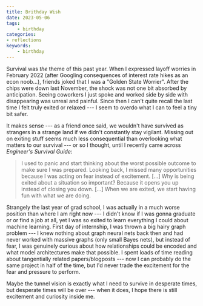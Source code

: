 ```yaml
---
title: Brithday Wish 
date: 2023-05-06
tags:
    - birthday
categories:
- reflections
keywords:
    - birthday
---
```


Survival was *the* theme of this past year. When I expressed layoff worries in February 2022 (after Googling consequences of interest rate hikes as an econ noob...), friends joked that I was a "Golden State Worrier". After the chips were down last November, the shock was not one bit absorbed by anticipation. Seeing coworkers I just spoke and worked side by side with disappearing was unreal and painful. Since then I can't quite recall the last time I felt truly exited or relaxed --- I seem to overdo what I can to feel a tiny bit safer. 

It makes sense --- as a friend once said, we wouldn't have survived as strangers in a strange land if we didn't constantly stay vigilant. Missing out on exiting stuff seems much less consequential than overlooking what matters to our survival --- or so I thought, until I recently came across *Engineer's Survival Guide*:

> I used to panic and start thinking about the worst possible outcome to make sure I was prepared. Looking  back, I missed many opportunities because I was acting on fear instead of excitement. [...] Why is being exited about a situation so important? Because it opens you up instead of closing you down. [...] When we are exited, we start having fun with what we are doing. 

Strangely the last year of grad school, I was actually in a much worse position than where I am right now --- I didn't know if I was gonna graduate or or find a job at all, yet I was so exited to learn everything I could about machine learning. First day of internship, I was thrown a big hairy graph problem --- I knew nothing about graph neural nets back then and had never worked with massive graphs (only small Bayes nets), but instead of fear, I was genuinely curious about how relationships could be encoded and what model architectures make that possible. I spent loads of time reading about tangentially related papers/blogposts --- now I can probably do the same project in half of the time, but I'd never trade the excitement for the fear and pressure to perform. 

Maybe the tunnel vision is exactly what I need to survive in desperate times, but desperate times will be over --- when it does, I hope there is still excitement and curiosity inside me.  
